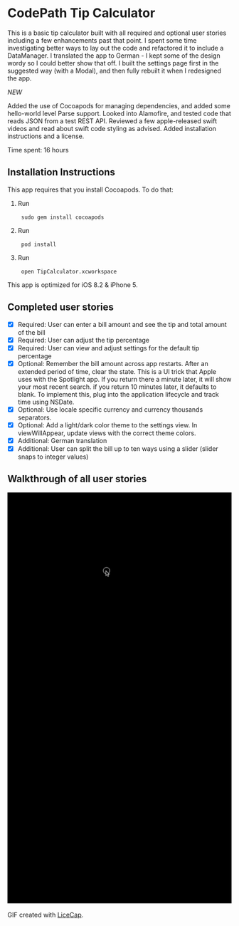 # CodePath Tip Calculator

This is a basic tip calculator built with all required and optional user stories
including a few enhancements past that point. I spent some time investigating
better ways to lay out the code and refactored it to include a DataManager. I
translated the app to German - I kept some of the design wordy so I could
better show that off. I built the settings page first in the suggested
way (with a Modal), and then fully rebuilt it when I redesigned the app.

*NEW*

Added the use of Cocoapods for managing dependencies, and added some hello-world
level Parse support. Looked into Alamofire, and tested code that reads JSON from a
test REST API. Reviewed a few apple-released swift videos and read about swift
code styling as advised. Added installation instructions and a license.

Time spent: 16 hours

## Installation Instructions

This app requires that you install Cocoapods. To do that:

1. Run

        sudo gem install cocoapods
2. Run

        pod install
3. Run

        open TipCalculator.xcworkspace

This app is optimized for iOS 8.2 & iPhone 5.

## Completed user stories

 * [x] Required: User can enter a bill amount and see the tip and total amount of the bill
 * [x] Required: User can adjust the tip percentage
 * [x] Required: User can view and adjust settings for the default tip percentage
 * [x] Optional: Remember the bill amount across app restarts. After an extended period of time, clear the state. This is a UI trick that Apple uses with the Spotlight app. If you return there a minute later, it will show your most recent search. if you return 10 minutes later, it defaults to blank. To implement this, plug into the application lifecycle and track time using NSDate.
 * [x] Optional: Use locale specific currency and currency thousands separators.
 * [x] Optional: Add a light/dark color theme to the settings view. In viewWillAppear, update views with the correct theme colors.
 * [x] Additional: German translation
 * [x] Additional: User can split the bill up to ten ways using a slider (slider snaps to integer values)

## Walkthrough of all user stories

![Video Walkthrough](TipCalculator.gif)

GIF created with [LiceCap](http://www.cockos.com/licecap/).
